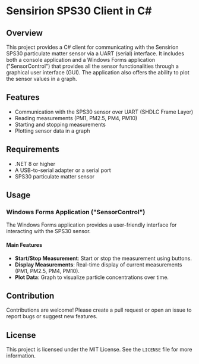 # Sensirion SPS30 Client in C#

## Overview

This project provides a C# client for communicating with the Sensirion SPS30 particulate matter sensor via a UART (serial) interface.
It includes both a console application and a Windows Forms application ("SensorControl") that provides all the sensor functionalities through a graphical user interface (GUI).
The application also offers the ability to plot the sensor values in a graph.

## Features

- Communication with the SPS30 sensor over UART (SHDLC Frame Layer)
- Reading measurements (PM1, PM2.5, PM4, PM10)
- Starting and stopping measurements
- Plotting sensor data in a graph

## Requirements

- .NET 8 or higher
- A USB-to-serial adapter or a serial port
- SPS30 particulate matter sensor

## Usage

### Windows Forms Application ("SensorControl")

The Windows Forms application provides a user-friendly interface for interacting with the SPS30 sensor.

#### Main Features

- **Start/Stop Measurement**: Start or stop the measurement using buttons.
- **Display Measurements**: Real-time display of current measurements (PM1, PM2.5, PM4, PM10).
- **Plot Data**: Graph to visualize particle concentrations over time.

## Contribution

Contributions are welcome! Please create a pull request or open an issue to report bugs or suggest new features.

## License

This project is licensed under the MIT License. See the `LICENSE` file for more information.
